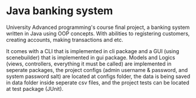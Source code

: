 # Java banking system

University Advanced programming's course final project, a banking system written in Java using OOP concepts. With abilities to registering customers, creating accounts, making transactions and etc.

It comes with a CLI that is implemented in cli package and a GUI (using scenebuilder) that is implemented in gui package. Models and Logics (views, controllers, everything it must be called) are implemented in seperate packages, the project configs (admin username & password, and system password salt) are located at configs folder, the data is being saved in data folder inside seperate csv files, and the project tests can be located at test package (JUnit).